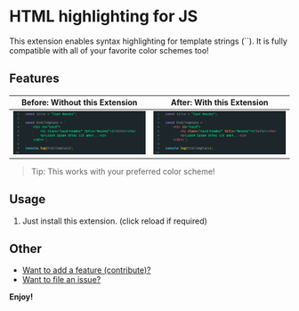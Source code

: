 # HTML highlighting for JS

This extension enables syntax highlighting for template strings (\`\`). It is fully compatible with all of your favorite color schemes too!

## Features

| **Before:** Without this Extension                                                                  | **After:** With this Extension                                                                    |
| --------------------------------------------------------------------------------------------------- | ------------------------------------------------------------------------------------------------- |
| ![before](https://raw.githubusercontent.com/Throvn/js-html-template-strings/main/images/before.png) | ![after](https://raw.githubusercontent.com/Throvn/js-html-template-strings/main/images/after.png) |

> Tip: This works with your preferred color scheme!

## Usage

1. Just install this extension. (click reload if required)

## Other

- [Want to add a feature (contribute)?](https://github.com/Throvn/js-html-template-strings/issues)
- [Want to file an issue?](https://github.com/Throvn/js-html-template-strings/issues)

**Enjoy!**
